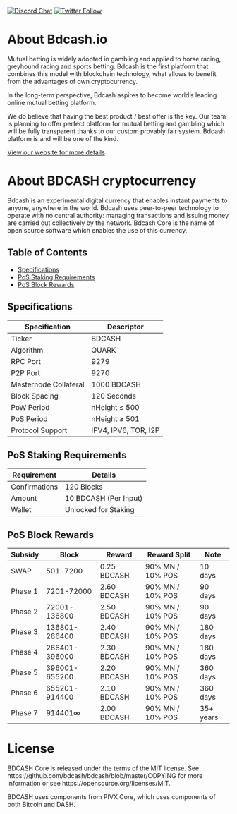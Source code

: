[![Discord Chat](https://img.shields.io/discord/473618220524240928.svg?style=flat&logo=Discord)](https://bdcash.io/go/discord) 
[![Twitter Follow](https://img.shields.io/twitter/follow/apollonofficial.svg?style=social)](https://bdcash.io/go/twitter) 

About Bdcash.io
=====
<p>Mutual betting is widely adopted in gambling and applied to horse racing, greyhound racing and sports betting. Bdcash is the first platform that combines this model with blockchain technology, what allows to benefit from the advantages of own cryptocurrency.</p>
<p>In the long-term perspective, Bdcash aspires to become world’s leading online mutual betting platform.</p>
<p>We do believe that having the best product / best offer is the key. Our team is planning to offer perfect platform for mutual betting and gambling which will be fully transparent thanks to our custom provably fair system. Bdcash platform is and will be one of the kind.</p>
<a href="https://bdcash.io" title="bdcash website" target="_blank">View our website for more details</a>

About BDCASH cryptocurrency
=====
<p>Bdcash is an experimental digital currency that enables instant payments to anyone, anywhere in the world. Bdcash uses peer-to-peer technology to operate with no central authority: managing transactions and issuing money are carried out collectively by the network. Bdcash Core is the name of open source software which enables the use of this currency.</p>

## Table of Contents
- [Specifications](#specifications)
- [PoS Staking Requirements](#pos-staking-requirements)
- [PoS Block Rewards](#pos-block-rewards)

<a name="specifications"></a>
## Specifications

| Specification         | Descriptor                              |
|-----------------------|-----------------------------------------|
| Ticker                | BDCASH                                    |
| Algorithm             | QUARK                                   |
| RPC Port              | 9279                                    |
| P2P Port              | 9270                                    |
| Masternode Collateral | 1000 BDCASH                               |
| Block Spacing         | 120 Seconds                             |
| PoW Period            | nHeight ≤ 500                           |
| PoS Period            | nHeight ≥ 501                           |
| Protocol Support      | IPV4, IPV6, TOR, I2P                    |

<a name="pos-staking-requirements"></a>
## PoS Staking Requirements

| Requirement   | Details              |
|---------------|----------------------|
| Confirmations | 120 Blocks           |
| Amount        | 10 BDCASH (Per Input)  |
| Wallet        | Unlocked for Staking |

<a name="pos-block-rewards"></a>
## PoS Block Rewards

| Subsidy | Block           | Reward | Reward Split   | Note          |
|---------|-----------------|--------|----------------|---------------|
| SWAP    | 501-7200        | 0.25 BDCASH  | 90% MN / 10% POS | 10 days |
| Phase 1 | 7201-72000      | 2.60 BDCASH  | 90% MN / 10% POS | 90 days |
| Phase 2 | 72001-136800    | 2.50 BDCASH  | 90% MN / 10% POS | 90 days |
| Phase 3 | 136801-266400   | 2.40 BDCASH  | 90% MN / 10% POS | 180 days |
| Phase 4 | 266401-396000   | 2.30 BDCASH  | 90% MN / 10% POS | 180 days |
| Phase 5 | 396001-655200   | 2.20 BDCASH  | 90% MN / 10% POS | 360 days |
| Phase 6 | 655201-914400   | 2.10 BDCASH  | 90% MN / 10% POS | 360 days |
| Phase 7 | 914401∞         | 2.00 BDCASH  | 90% MN / 10% POS | 35+ years|

License
=====

<p>BDCASH Core is released under the terms of the MIT license. See https://github.com/bdcash/bdcash/blob/master/COPYING for more information or see https://opensource.org/licenses/MIT.</p>

BDCASH uses components from PIVX Core, which uses components of both Bitcoin and DASH.
